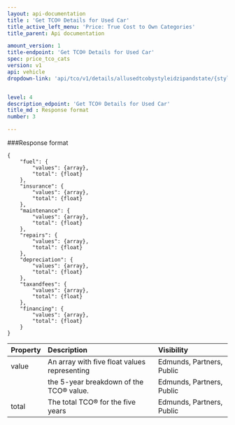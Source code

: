 ```yaml
---
layout: api-documentation
title : 'Get TCO® Details for Used Car'
title_active_left_menu: 'Price: True Cost to Own Categories'
title_parent: Api documentation

amount_version: 1
title-endpoint: 'Get TCO® Details for Used Car'
spec: price_tco_cats
version: v1
api: vehicle
dropdown-link: 'api/tco/v1/details/allusedtcobystyleidzipandstate/{style ID}/{zipcode}/{US State}'


level: 4
description_edpoint: 'Get TCO® Details for Used Car'
title_md : Response format
number: 3

---
```


###Response format

	{
	    "fuel": {
	        "values": {array},
	        "total": {float}
	    },
	    "insurance": {
	        "values": {array},
	        "total": {float}
	    },
	    "maintenance": {
	        "values": {array},
	        "total": {float}
	    },
	    "repairs": {
	        "values": {array},
	        "total": {float}
	    },
	    "depreciation": {
	        "values": {array},
	        "total": {float}
	    },
	    "taxandfees": {
	        "values": {array},
	        "total": {float}
	    },
	    "financing": {
	        "values": {array},
	        "total": {float}
	    }
	}
	
| Property      | Description                                              	| Visibility                |
|:--------------|:----------------------------------------------------------|:------------------------- |
| value         | An array with five float values representing 				| Edmunds, Partners, Public |
|				| the 5-year breakdown of the TCO® value.	                | Edmunds, Partners, Public | 	
| total			| The total TCO® for the five years			                | Edmunds, Partners, Public | 

